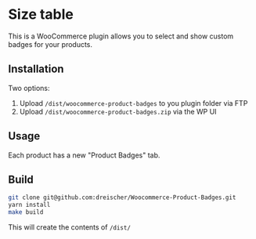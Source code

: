 # Size table
This is a WooCommerce plugin allows you to select and show custom badges for your products.

## Installation
Two options:
1. Upload `/dist/woocommerce-product-badges` to you plugin folder via FTP
2. Upload `/dist/woocommerce-product-badges.zip` via the WP UI

## Usage
Each product has a new "Product Badges" tab.  

<!-- To show a size table for this product tick the checkbox. Click in any of the fields to update the values:
![image](https://user-images.githubusercontent.com/5756475/28501636-f371e110-6fd7-11e7-9802-0762fc993048.png)
-->

## Build
```sh
git clone git@github.com:dreischer/Woocommerce-Product-Badges.git
yarn install
make build
```
This will create the contents of `/dist/`